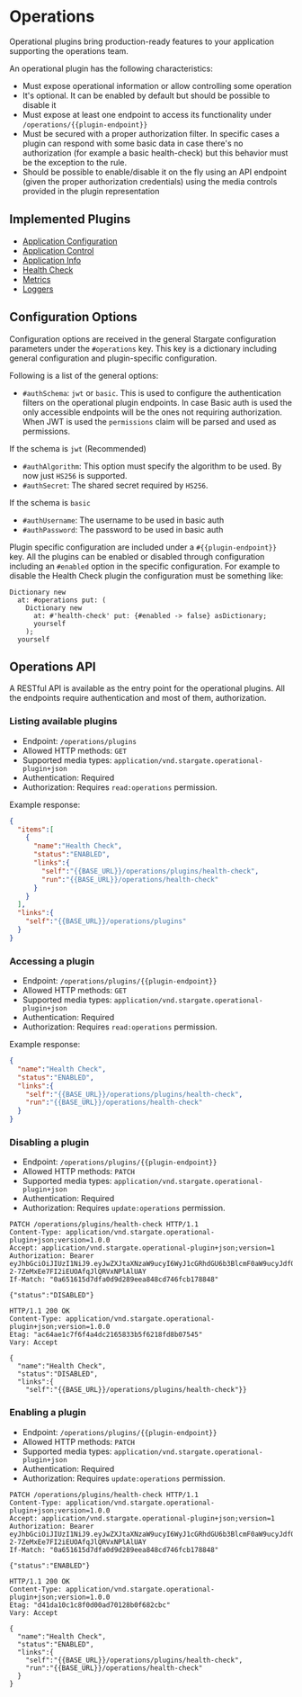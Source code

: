 # Operations

Operational plugins bring production-ready features to your application
supporting the operations team.

An operational plugin has the following characteristics:

- Must expose operational information or allow controlling some operation
- It's optional. It can be enabled by default but should be possible to disable it
- Must expose at least one endpoint to access its functionality under `/operations/{{plugin-endpoint}}`
- Must be secured with a proper authorization filter. In specific cases a
  plugin can respond with some basic data in case there's no authorization
  (for example a basic health-check) but this behavior must be the exception
  to the rule.
- Should be possible to enable/disable it on the fly using an API
  endpoint (given the proper authorization credentials) using the media
  controls provided in the plugin representation

## Implemented Plugins

- [Application Configuration](ApplicationConfiguration.md)
- [Application Control](ApplicationControl.md)
- [Application Info](ApplicationInfo.md)
- [Health Check](HealthCheck.md)
- [Metrics](Metrics.md)
- [Loggers](Loggers.md)

## Configuration Options

Configuration options are received in the general Stargate configuration
parameters under the `#operations` key. This key is a dictionary including
general configuration and plugin-specific configuration.

Following is a list of the general options:

- `#authSchema`: `jwt` or `basic`. This is used to configure the authentication
  filters on the operational plugin endpoints. In case Basic auth is used the
  only accessible endpoints will be the ones not requiring authorization. When
  JWT is used the `permissions` claim will be parsed and used as permissions.

If the schema is `jwt` (Recommended)

- `#authAlgorithm`: This option must specify the algorithm to be used. By now
  just `HS256` is supported.
- `#authSecret`: The shared secret required by `HS256`.

If the schema is `basic`

- `#authUsername`: The username to be used in basic auth
- `#authPassword`: The password to be used in basic auth

Plugin specific configuration are included under a `#{{plugin-endpoint}}` key.
All the plugins can be enabled or disabled through configuration including an
`#enabled` option in the specific configuration. For example to disable the
Health Check plugin the configuration must be something like:

```smalltalk
Dictionary new
  at: #operations put: (
    Dictionary new
      at: #'health-check' put: {#enabled -> false} asDictionary;
      yourself
    );
  yourself
```

## Operations API

A RESTful API is available as the entry point for the operational plugins. All
the endpoints require authentication and most of them, authorization.

### Listing available plugins

- Endpoint: `/operations/plugins`
- Allowed HTTP methods: `GET`
- Supported media types: `application/vnd.stargate.operational-plugin+json`
- Authentication: Required
- Authorization: Requires `read:operations` permission.

Example response:

```json
{
  "items":[
    {
      "name":"Health Check",
      "status":"ENABLED",
      "links":{
        "self":"{{BASE_URL}}/operations/plugins/health-check",
        "run":"{{BASE_URL}}/operations/health-check"
      }
    }
  ],
  "links":{
    "self":"{{BASE_URL}}/operations/plugins"
  }
}
```

### Accessing a plugin

- Endpoint: `/operations/plugins/{{plugin-endpoint}}`
- Allowed HTTP methods: `GET`
- Supported media types: `application/vnd.stargate.operational-plugin+json`
- Authentication: Required
- Authorization: Requires `read:operations` permission.

Example response:

```json
{
  "name":"Health Check",
  "status":"ENABLED",
  "links":{
    "self":"{{BASE_URL}}/operations/plugins/health-check",
    "run":"{{BASE_URL}}/operations/health-check"
  }
}
```

### Disabling a plugin

- Endpoint: `/operations/plugins/{{plugin-endpoint}}`
- Allowed HTTP methods: `PATCH`
- Supported media types: `application/vnd.stargate.operational-plugin+json`
- Authentication: Required
- Authorization: Requires `update:operations` permission.

```http
PATCH /operations/plugins/health-check HTTP/1.1
Content-Type: application/vnd.stargate.operational-plugin+json;version=1.0.0
Accept: application/vnd.stargate.operational-plugin+json;version=1
Authorization: Bearer eyJhbGciOiJIUzI1NiJ9.eyJwZXJtaXNzaW9ucyI6WyJ1cGRhdGU6b3BlcmF0aW9ucyJdfQ.E4xcxUQm-2-7ZeMxEe7FI2iEUOAfqJlQRVxNPlAlUAY
If-Match: "0a651615d7dfa0d9d289eea848cd746fcb178848"

{"status":"DISABLED"}
```

```http
HTTP/1.1 200 OK
Content-Type: application/vnd.stargate.operational-plugin+json;version=1.0.0
Etag: "ac64ae1c7f6f4a4dc2165833b5f6218fd8b07545"
Vary: Accept

{
  "name":"Health Check",
  "status":"DISABLED",
  "links":{
    "self":"{{BASE_URL}}/operations/plugins/health-check"}}
```

### Enabling a plugin

- Endpoint: `/operations/plugins/{{plugin-endpoint}}`
- Allowed HTTP methods: `PATCH`
- Supported media types: `application/vnd.stargate.operational-plugin+json`
- Authentication: Required
- Authorization: Requires `update:operations` permission.

```http
PATCH /operations/plugins/health-check HTTP/1.1
Content-Type: application/vnd.stargate.operational-plugin+json;version=1.0.0
Accept: application/vnd.stargate.operational-plugin+json;version=1
Authorization: Bearer eyJhbGciOiJIUzI1NiJ9.eyJwZXJtaXNzaW9ucyI6WyJ1cGRhdGU6b3BlcmF0aW9ucyJdfQ.E4xcxUQm-2-7ZeMxEe7FI2iEUOAfqJlQRVxNPlAlUAY
If-Match: "0a651615d7dfa0d9d289eea848cd746fcb178848"

{"status":"ENABLED"}
```

```http
HTTP/1.1 200 OK
Content-Type: application/vnd.stargate.operational-plugin+json;version=1.0.0
Etag: "d41da10c1c8f0d00ad70128b0f682cbc"
Vary: Accept

{
  "name":"Health Check",
  "status":"ENABLED",
  "links":{
    "self":"{{BASE_URL}}/operations/plugins/health-check",
    "run":"{{BASE_URL}}/operations/health-check"
  }
}
```
